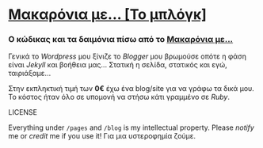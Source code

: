 # [Μακαρόνια με...  [Το μπλόγκ] ](http://makaronia.me)
### Ο κώδικας και τα δαιμόνια πίσω από το [Μακαρόνια με...](http://makaronia.me)

Γενικά το *Wordpress* μου ξίνιζε το *Blogger* μου βρωμούσε οπότε η φάση είναι *Jekyll* και βοήθεια μας...
Στατική η σελίδα, στατικός και εγώ, ταιριάξαμε...

Στην εκπληκτική τιμή των **0€** έχω ένα blog/site για να γράφω τα δικά μου. Το κόστος ήταν όλο σε υπομονή να στήσω κάτι γραμμένο σε *Ruby*.


LICENSE

Everything under `/pages` and `/blog` is my intellectual property. Please *notify* me or *credit* me if you use it!
Για μια υστεροφημία ζούμε.
